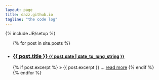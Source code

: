 ```yaml
---
layout: page
title: dazz.github.io
tagline: "the code log"
---
```

{% include JB/setup %}

<ul class="posts unstyled">
  {% for post in site.posts %}
    <li>
        <h3><a href="{{ BASE_PATH }}{{ post.url }}">{{ post.title }} <small>{{ post.date | date_to_long_string }}</small></a></h3>
        {% if post.excerpt %}
            &raquo; {{ post.excerpt }} ... <span class="label label-important"><a href="{{ BASE_PATH }}{{ post.url }}">read more</a></span>
        {% endif %}
    </li>
  {% endfor %}
</ul>

